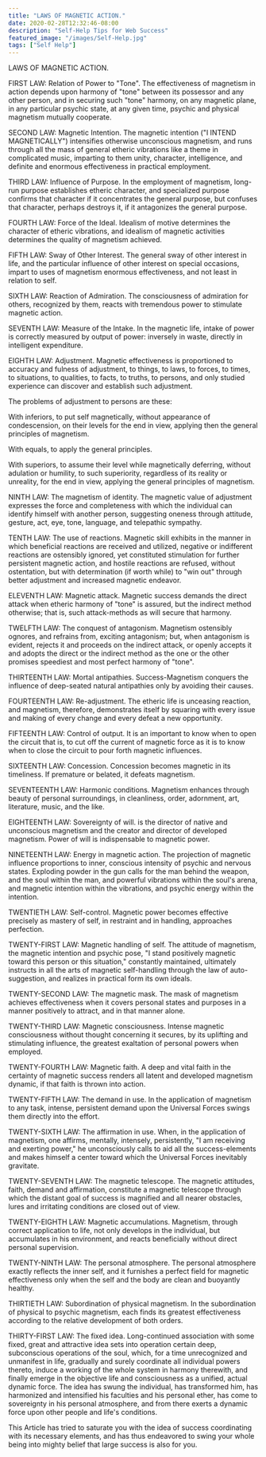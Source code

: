 ```yaml
---
title: "LAWS OF MAGNETIC ACTION."
date: 2020-02-28T12:32:46-08:00
description: "Self-Help Tips for Web Success"
featured_image: "/images/Self-Help.jpg"
tags: ["Self Help"]
---
```


LAWS OF MAGNETIC ACTION. 

FIRST LAW: Relation of Power to "Tone". The effectiveness of magnetism in action depends upon harmony of "tone" between its possessor and any other person, and in securing such "tone"  harmony, on any magnetic plane, in any particular psychic state, at any given time, psychic and physical magnetism mutually cooperate. 

SECOND LAW: Magnetic Intention. The magnetic intention ("I INTEND MAGNETICALLY") intensifies otherwise unconscious magnetism, and runs through all the mass of general etheric vibrations like a theme in complicated music, imparting to them unity, character, intelligence, and definite and enormous effectiveness in practical employment. 

THIRD LAW: Influence of Purpose. In the employment of magnetism, long-run purpose establishes etheric character, and specialized purpose confirms that character if it concentrates the general purpose, but confuses that character, perhaps destroys it, if it antagonizes the general purpose. 

FOURTH LAW: Force of the Ideal. Idealism of motive determines the character of etheric vibrations, and idealism of magnetic activities determines the quality of magnetism achieved. 

FIFTH LAW: Sway of Other Interest. The general sway of other  interest in life, and the particular influence of other interest on special occasions, impart to uses of magnetism enormous effectiveness, and not least in relation to self. 

SIXTH LAW: Reaction of Admiration. The consciousness of admiration for others, recognized by them, reacts with tremendous power to stimulate magnetic action. 

SEVENTH LAW: Measure of the Intake. In the magnetic life, intake of power is correctly measured by output of power: inversely in waste, directly in intelligent expenditure. 

EIGHTH LAW: Adjustment. Magnetic effectiveness is proportioned to accuracy and fulness of adjustment, to things, to laws, to forces, to times, to situations, to qualities, to facts, to truths, to persons, and only studied experience can discover and establish such adjustment. 

The problems of adjustment to persons are these: 

With inferiors, to put self magnetically, without appearance of condescension, on their levels for the end in view, applying then the general principles of magnetism. 

With equals, to apply the general principles. 

With superiors, to assume their level while magnetically deferring, without adulation or humility, to such superiority, regardless of its reality or unreality, for the end in view, applying the general principles of magnetism. 

NINTH LAW: The magnetism of identity. The magnetic value of adjustment expresses the force and completeness with which the individual can identify himself with another person, suggesting oneness through attitude, gesture, act, eye, tone, language, and telepathic sympathy. 

TENTH LAW: The use of reactions. Magnetic skill exhibits in the manner in which beneficial reactions are received and utilized, negative or indifferent reactions are ostensibly ignored, yet constituted stimulation for further persistent magnetic action, and hostile reactions are refused, without ostentation, but with determination (if worth while) to "win out" through better adjustment and increased magnetic endeavor. 

ELEVENTH LAW: Magnetic attack. Magnetic success demands the direct attack when etheric harmony of "tone" is assured, but the indirect method otherwise; that is, such attack-methods as will secure that harmony. 

TWELFTH LAW: The conquest of antagonism. Magnetism ostensibly ognores, and refrains from, exciting antagonism; but, when antagonism is evident, rejects it and proceeds on the indirect attack, or openly accepts it and adopts the direct or the indirect method as the one or the other promises speediest and most perfect harmony of "tone". 

THIRTEENTH LAW: Mortal antipathies. Success-Magnetism conquers the influence of deep-seated natural antipathies only by avoiding their causes. 

FOURTEENTH LAW: Re-adjustment. The etheric life is unceasing reaction, and magnetism, therefore, demonstrates itself by squaring with every issue and making of every change and every defeat a new opportunity. 

FIFTEENTH LAW: Control of output. It is an important to know when to open the circuit that is, to cut off the current of magnetic force as it is to know when to close the circuit to pour forth magnetic influences. 

SIXTEENTH LAW: Concession. Concession becomes magnetic in its timeliness. If premature or belated, it defeats magnetism. 

SEVENTEENTH LAW: Harmonic conditions. Magnetism enhances through beauty of personal surroundings, in cleanliness, order, adornment, art, literature, music, and the like. 

EIGHTEENTH LAW: Sovereignty of will. is the director of native and unconscious magnetism and the creator and director of developed magnetism. Power of will is indispensable to magnetic power. 

NINETEENTH LAW: Energy in magnetic action. The projection of magnetic influence proportions to inner, conscious intensity of psychic and nervous states. Exploding powder in the gun calls for the man behind the weapon, and the soul within the man, and powerful vibrations within the soul's arena, and magnetic intention within the vibrations, and psychic energy within the intention. 

TWENTIETH LAW: Self-control. Magnetic power becomes effective precisely as mastery of self, in restraint and in handling, approaches perfection. 

TWENTY-FIRST LAW: Magnetic handling of self. The attitude of magnetism, the magnetic intention and psychic pose, "I stand positively magnetic toward this person or this situation,"  constantly maintained, ultimately instructs in all the arts of magnetic self-handling through the law of auto-suggestion, and realizes in practical form its own ideals. 

TWENTY-SECOND LAW: The magnetic mask. The mask of magnetism achieves effectiveness when it covers personal states and purposes in a manner positively to attract, and in that manner alone. 

TWENTY-THIRD LAW: Magnetic consciousness. Intense magnetic consciousness without thought concerning it secures, by its uplifting and stimulating influence, the greatest exaltation of personal powers when employed. 

TWENTY-FOURTH LAW: Magnetic faith. A deep and vital faith in the certainty of magnetic success renders all latent and developed magnetism dynamic, if that faith is thrown into action. 

TWENTY-FIFTH LAW: The demand in use. In the application of magnetism to any task, intense, persistent demand upon the Universal Forces swings them directly into the effort. 

TWENTY-SIXTH LAW: The affirmation in use. When, in the application of magnetism, one affirms, mentally, intensely, persistently, "I am receiving and exerting power," he unconsciously calls to aid all the success-elements and makes himself a center toward which the Universal Forces inevitably gravitate. 

TWENTY-SEVENTH LAW: The magnetic telescope. The magnetic attitudes, faith, demand and affirmation, constitute a magnetic telescope through which the distant goal of success is magnified and all nearer obstacles, lures and irritating conditions are closed out of view. 

TWENTY-EIGHTH LAW: Magnetic accumulations. Magnetism, through correct application to life, not only develops in the individual, but accumulates in his environment, and reacts beneficially without direct personal supervision. 

TWENTY-NINTH LAW: The personal atmosphere. The personal atmosphere exactly reflects the inner self, and it furnishes a perfect field for magnetic effectiveness only when the self and the body are clean and buoyantly healthy.  

THIRTIETH LAW: Subordination of physical magnetism. In the subordination of physical to psychic magnetism, each finds its greatest effectiveness according to the relative development of both orders. 

THIRTY-FIRST LAW: The fixed idea. Long-continued association with some fixed, great and attractive idea sets into operation certain deep, subconscious operations of the soul, which, for a time unrecognized and unmanifest in life, gradually and surely coordinate all individual powers thereto, induce a working of the whole system in harmony therewith, and finally emerge in the objective life and consciousness as a unified, actual dynamic force. The idea has swung the individual, has transformed him, has harmonized and intensified his faculties and his personal ether, has come to sovereignty in his personal atmosphere, and from there exerts a dynamic force upon other people and life's conditions. 

This Article has tried to saturate you with the idea of success coordinating with its necessary elements, and has thus endeavored to swing your whole being into mighty belief that large success is also for you. 


